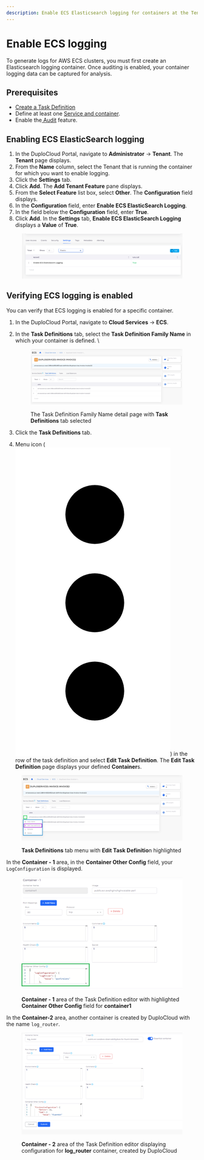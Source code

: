 ```yaml
---
description: Enable ECS Elasticsearch logging for containers at the Tenant level
---
```


# Enable ECS logging

To generate logs for AWS ECS clusters, you must first create an Elasticsearch logging container. Once auditing is enabled, your container logging data can be captured for analysis.

## Prerequisites

* [Create a Task Definition](../../../aws-services/containers/#7-toc-title)
* Define at least one [Service and container](../../../aws-services/containers/).
* Enable the[ Audit](../../auditing.md#enabling-audit) feature.

## Enabling ECS ElasticSearch logging

1. In the DuploCloud Portal, navigate to **Administrator** -> **Tenant**. The **Tenant** page displays.
2. From the **Name** column, select the Tenant that is running the container for which you want to enable logging.
3. Click the **Settings** tab.
4. Click **Add**. The **Add Tenant Feature** pane displays.
5. From the **Select Feature** list box, select **Other**. The **Configuration** field displays.
6. In the **Configuration** field, enter **Enable ECS ElasticSearch Logging**.&#x20;
7. In the field below the **Configuration** field, enter **True**.
8. Click **Add**. In the **Settings** tab, **Enable ECS ElasticSearch Logging** displays a **Value** of **True**.&#x20;

<div align="left">

<figure><img src="../../../../.gitbook/assets/image (378).png" alt=""><figcaption></figcaption></figure>

</div>

## Verifying ECS logging is enabled&#x20;

You can verify that ECS logging is enabled for a specific container.

1. In the DuploCloud Portal, navigate to **Cloud Services** -> **ECS**.
2.  In the **Task Definitions** tab, select the **Task Definition Family Name** in which your container is defined. \


    <div align="left">

    <figure><img src="../../../../.gitbook/assets/screenshot-nimbusweb.me-2024.02.18-12_37_06.png" alt=""><figcaption><p>The Task Definition Family Name detail page with <strong>Task Definitions</strong> tab selected</p></figcaption></figure>

    </div>
3. Click the **Task Definitions** tab.
4. Menu icon ( <img src="../../../../.gitbook/assets/image (362).png" alt="" data-size="line">) in the row of the task definition and select **Edit Task Definition**. The **Edit Task Definition** page displays your defined **Container**s.

<figure><img src="../../../../.gitbook/assets/screenshot-nimbusweb.me-2024.02.18-12_40_32.png" alt=""><figcaption><p><strong>Task Definitions</strong> tab menu with <strong>Edit Task Definitio</strong>n highlighted</p></figcaption></figure>

In the **Container - 1** area, in the **Container Other Config** field, your `LogConfiguration` is displayed.

<div align="left">

<figure><img src="../../../../.gitbook/assets/AWS_ECS_Logging_3 (1).png" alt=""><figcaption><p><strong>Container - 1</strong> area of the Task Definition editor with highlighted <strong>Container Other Config</strong> field for <strong>container1</strong></p></figcaption></figure>

</div>

In the **Container-2** area, another container is created by DuploCloud with the name `log_router`.

<figure><img src="../../../../.gitbook/assets/image (379).png" alt=""><figcaption><p><strong>Container - 2</strong> area of the Task Definition editor displaying configuration for <strong>log_router</strong> container, created by DuploCloud</p></figcaption></figure>
